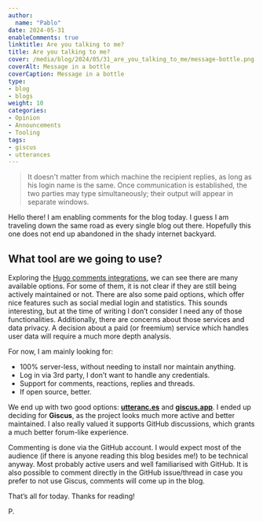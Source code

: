 ```yaml
---
author:
  name: "Pablo"
date: 2024-05-31
enableComments: true
linktitle: Are you talking to me?
title: Are you talking to me?
cover: /media/blog/2024/05/31_are_you_talking_to_me/message-bottle.png
coverAlt: Message in a bottle
coverCaption: Message in a bottle
type:
- blog
- blogs
weight: 10
categories:
- Opinion
- Announcements
- Tooling
tags:
- giscus
- utterances
---
```



>It doesn't matter from which machine the recipient replies, as long as his login name is the same. Once communication is established, the two parties may type simultaneously; their output will appear in separate windows. 


Hello there! I am enabling comments for the blog today. I guess I am traveling down the same road as every single blog out there. Hopefully this one does not end up abandoned in the shady internet backyard. 


## What tool are we going to use?

Exploring the [Hugo comments integrations](https://gohugo.io/content-management/comments/), we can see there are many available options. For some of them, it is not clear if they are still being actively maintained or not. There are also some paid options, which offer nice features such as social medial login and statistics. This sounds interesting, but at the time of writing I don’t consider I need any of those functionalities. Additionally, there are concerns about those services and data privacy. A decision about a paid (or freemium) service which handles user data will require a much more depth analysis.

For now, I am mainly looking for:

* 100% server-less, without needing to install nor maintain anything.
* Log in via 3rd party, I don’t want to handle any credentials.
* Support for comments, reactions, replies and threads.
* If open source, better.


We end up with two good options: [**utteranc.es**](https://utteranc.es/) and [**giscus.app**](https://giscus.app/). I ended up deciding for **Giscus**, as the project looks much more active and better maintained. I also really valued it supports GitHub discussions, which grants a much better forum-like experience.

Commenting is done via the GitHub account. I would expect most of the audience (if there is anyone reading this blog besides me!) to be technical anyway. Most probably active users and well familiarised with GitHub. It is also possible to comment directly in the GitHub issue/thread in case you prefer to not use Giscus, comments will come up in the blog.

That’s all for today. Thanks for reading!

P.
